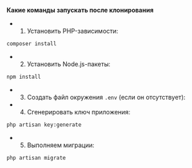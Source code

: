 **Какие команды запускать после клонирования**

- 1) Установить PHP-зависимости:

```
composer install
```

- 2. Установить Node.js-пакеты:

```
npm install
```

- 3. Создать файл окружения `.env` (если он отсутствует):

- 4. Сгенерировать ключ приложения:

```
php artisan key:generate
```

- 5. Выполняем миграции:

``` 
php artisan migrate
```
